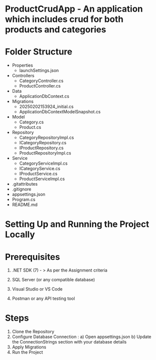 # ProductCrudApp - An application which includes crud for both products and categories

# Folder Structure
- Properties
  - launchSettings.json
- Controllers
  - CategoryController.cs
  - ProductController.cs
- Data
  - ApplicationDbContext.cs
- Migrations
  - 20250202153924_initial.cs
  - ApplicationDbContextModelSnapshot.cs
- Model
  - Category.cs
  - Product.cs
- Repository
  - CategoryRepositoryImpl.cs
  - ICategoryRepository.cs
  - IProductRepository.cs
  - ProductRepositoryImpl.cs
- Service
  - CategoryServiceImpl.cs
  - ICategoryService.cs
  - IProductService.cs
  - ProductServiceImpl.cs
- .gitattributes
- .gitignore
- appsettings.json
- Program.cs
- README.md

# Setting Up and Running the Project Locally

# Prerequisites

1) .NET SDK (7) - > As per the Assignment criteria

2) SQL Server (or any compatible database)

3) Visual Studio or VS Code

4) Postman or any API testing tool

# Steps
1. Clone the Repository
2. Configure Database Connection					:
  a) Open appsettings.json 
  b) Update the ConnectionStrings section with your database details
3. Apply Migrations
4. Run the Project
